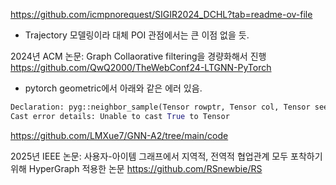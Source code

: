 https://github.com/icmpnorequest/SIGIR2024_DCHL?tab=readme-ov-file
- Trajectory 모델링이라 대체 POI 관점에서는 큰 이점 없을 듯.

2024년 ACM 논문: Graph Collaorative filtering을 경량화해서 진행 https://github.com/QwQ2000/TheWebConf24-LTGNN-PyTorch
- pytorch geometric에서 아래와 같은 에러 있음.
```python
Declaration: pyg::neighbor_sample(Tensor rowptr, Tensor col, Tensor seed, int[] num_neighbors, Tensor? node_time=None, Tensor? edge_time=None, Tensor? seed_time=None, Tensor? edge_weight=None, bool csc=False, bool replace=False, bool directed=True, bool disjoint=False, str temporal_strategy="uniform", bool return_edge_id=True) -> (Tensor, Tensor, Tensor, Tensor?, int[], int[])
Cast error details: Unable to cast True to Tensor
```

https://github.com/LMXue7/GNN-A2/tree/main/code

2025년 IEEE 논문: 사용자-아이템 그래프에서 지역적, 전역적 협업관계 모두 포착하기 위해 HyperGraph 적용한 논문 https://github.com/RSnewbie/RS

